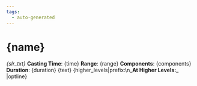 ```yaml
---
tags:
  - auto-generated
---
```

# {name}
_{slr_txt}_
**Casting Time**: {time}
**Range**: {range}
**Components**: {components}
**Duration**: {duration}
{text}
{higher_levels|prefix:\n_**At Higher Levels:**_ |optline}
